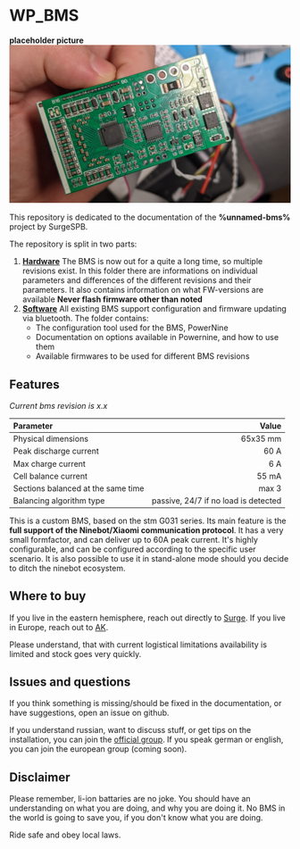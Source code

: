 # WP_BMS
**placeholder picture**
![Overview_Photo.jpg](img/Overview_Photo.png)


This repository is dedicated to the documentation of the **%unnamed-bms%** project by SurgeSPB. 

The repository is split in two parts:
1. **[Hardware](Hardware)**
	The BMS is now out for a quite a long time, so multiple revisions exist. In this folder there are informations on individual parameters and differences of the different revisions and their parameters.
	It also contains information on what FW-versions are available
	**Never flash firmware other than noted**
2. **[Software](Software)**
	All existing BMS support configuration and firmware updating via bluetooth.
	The folder contains:
	  + The configuration tool used for the BMS, PowerNine
	  + Documentation on options available in Powernine, and how to use them
	  + Available firmwares to be used for different BMS revisions
	  
	  
## Features

_Current bms revision is x.x_

|Parameter|Value|
| :--- |---:|
|Physical dimensions|65x35 mm|
|Peak discharge current|60 A|
|Max charge current|6 A|
|Cell balance current| 55 mA|
|Sections balanced at the same time | max 3|
|Balancing algorithm type|passive, 24/7 if no load is detected

This is a custom BMS, based on the stm G031 series. 
Its main feature is the **full support of the Ninebot/Xiaomi communication protocol**. 
It has a very small formfactor, and can deliver up to 60A peak current.
It's highly configurable, and can be configured according to the specific user scenario.
It is also possible to use it in stand-alone mode should you decide to ditch the ninebot ecosystem. 

## Where to buy

If you live in the eastern hemisphere, reach out directly to [Surge](@SurgeSPB). 
If you live in Europe, reach out to [AK](https://t.me/aka13).

Please understand, that with current logistical limitations availability is limited and stock goes very quickly. 

## Issues and questions

If you think something is missing/should be fixed in the documentation, or have suggestions, open an issue on github.

If you understand russian, want to discuss stuff, or get tips on the installation, you can join the [official group](https://t.me/ninebotfun). 
If you speak german or english, you can join the european group (coming soon).

## Disclaimer
Please remember, li-ion battaries are no joke. You should have an understanding on what you are doing, and why you are doing it. No BMS in the world is going to save you, if you don't know what you are doing.

Ride safe and obey local laws.